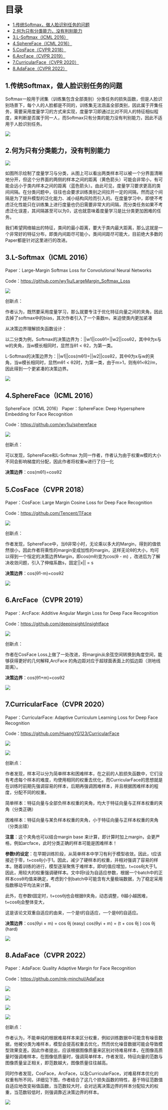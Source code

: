 # 目录

- [1.传统Softmax，做人脸识别任务的问题](#user-content-1.传统Softmax，做人脸识别任务的问题)
- [2.何为只有分类能力，没有判别能力](#user-content-2.何为只有分类能力，没有判别能力)
- [3.L-Softmax（ICML 2016）](#user-content-3.L-Softmax)
- [4.SphereFace（ICML 2016）](#user-content-4.SphereFace)
- [5.CosFace（CVPR 2018）](#user-content-5.CosFace)
- [6.ArcFace（CVPR 2019）](#user-content-6.ArcFace)
- [7.CurricularFace（CVPR 2020）](#user-content-7.CurricularFace)
- [8.AdaFace（CVPR 2022）](#user-content-8.AdaFace)

<h2 id="1.传统Softmax，做人脸识别任务的问题">1.传统Softmax，做人脸识别任务的问题</h2>

Softmax一般用于闭集（训练集包含全部类别）分类任务的损失函数，但是人脸识别场景下，每个人的人脸都是不同的，训练集无法涵盖全部类别，因此属于开集任务，需要采用度量学习的方式来实现，度量学习即通过比对不同人的特征相似程度，来判断是否属于同一人，而Softmax只有分类的能力没有判别能力，因此不适用于人脸识别任务。

![](./Images/FR_1.png)

<h2 id="2.何为只有分类能力，没有判别能力">2.何为只有分类能力，没有判别能力</h2>
  
![](./Images/FR_2.png)

如图所示绘制了度量学习与分类，从图上可以看出两类样本可以被一个分界面清晰地分开，但这个分界面的两侧的样本之间的距离（黄色箭头）可能会非常小，有可能会远小于类内样本之间的距离（蓝色箭头）。由此可见，度量学习要求更高的类间间隔。在分类问题中，往往也会要求训练类别之间拉开一定的间隔，然而这个间隔是为了提升模型的泛化能力、减小结构风险而引入的。在度量学习中，即使不考虑泛化性能只在训练集上进行度量也仍旧需要非常大的间隔，而分类任务如果不考虑泛化误差，其间隔甚至可以为0，这也就意味着度量学习是比分类更加困难的任务。

我们希望网络输出的特征，类间的最小距离，要大于类内最大距离，那么这就是一个非常好的特征分布，即类内间距尽可能小，类间间距尽可能大，目前绝大多数的Paper都是针对这里进行的改进。


<h2 id="3.L-Softmax">3.L-Softmax（ICML 2016）</h2>
   
Paper：Large-Margin Softmax Loss for Convolutional Neural Networks

Code：https://github.com/wy1iu/LargeMargin_Softmax_Loss

![](./Images/FR_3.png)

创新点：

作者认为，既然要采用度量学习，那么就要专注于优化特征向量之间的夹角，因此去掉了softmax中的bias，其次作者引入了一个乘数m，来迫使类内更加紧凑

从决策边界理解损失函数设计：

以二分类为例，Softmax的决策边界为：||w1||cosθ1=||w2||cosθ2，其中θ为x与w的夹角，当w模长相同时，显然当θ1 < θ2，为第一类。

L-Softmax的决策边界为：||w1||cos(mθ1)=||w2||cosθ2，其中θ为x与w的夹角，当w模长相同时，显然mθ1 < θ2时，为第一类，由于m>1，则有θ1<θ2/m，因此得到一个更紧凑的决策边界。

![](./Images/FR_4.png)

<h2 id="4.SphereFace">4.SphereFace（ICML 2016）</h2>

SphereFace（ICML 2016）
Paper：SphereFace: Deep Hypersphere Embedding for Face Recognition

Code：https://github.com/wy1iu/sphereface

![](./Images/FR_5.png)

创新点：

可以发现，SphereFace和L-Softmax 为同一作者，作者认为由于权重w模的大小不同会影响梯度的分配，因此作者将权重w进行了归一化

**决策边界**：cos(mθ1)=cosθ2

<h2 id="5.CosFace">5.CosFace（CVPR 2018）</h2>

Paper：CosFace: Large Margin Cosine Loss for Deep Face Recognition

Code：https://github.com/Tencent/TFace

![](./Images/FR_6.png)

创新点：

作者发现，SphereFace中，当θ非常小时，无论乘以多大的Margin，得到的值依然很小，因此作者将乘性的margin变成加性的margin，这样无论θ的大小，均可以得到一个恒定的决策边界Margin，即cos(mθ)变为cos(θ - m) ，改进后为了解决收敛问题，引入了伸缩系数s，固定||x|| = s

**决策边界**：cos(θ1-m)=cosθ2

![](./Images/FR_7.png)

<h2 id="6.ArcFace">6.ArcFace（CVPR 2019）</h2>

Paper：ArcFace: Additive Angular Margin Loss for Deep Face Recognition

Code：https://github.com/deepinsight/insightface

![](./Images/FR_8.png)

创新点：

作者在CosFace Loss上做了一处改进，将margin从余弦空间转换到角度空间，能够获得更好的几何解释,ArcFace 的角边距对应于超球面表面上的弧边距（测地线距离）。

**决策边界**：cos(θ1+m)=cosθ2

![](./Images/FR_9.png)

<h2 id="7.CurricularFace">7.CurricularFace（CVPR 2020）</h2>

Paper：CurricularFace: Adaptive Curriculum Learning Loss for Deep Face Recognition

Code：https://github.com/HuangYG123/CurricularFace

![](./Images/FR_10.png)

![](./Images/FR_11.png)

创新点：

作者发现，样本可以分为简单样本和困难样本，在之前的人脸损失函数中，它们没有考虑每个样本的难度，均使用相同的权重去优化，而CurricularFace的思想就是在训练时前期先强调容易的样本，后期再强调困难样本，并且根据困难样本的程度，分配不同的权重。

简单样本：特征向量与全部负样本权重的夹角，均大于特征向量与正样本权重的夹角（分类正确）

困难样本：特征向量与某负样本权重的夹角，小于特征向量与正样本权重的夹角（分类出错）

**注意**：这个夹角也可以结合margin base 来计算，即计算时加上margin，会更严格，例如arcface，此时分类正确的样本可能是困难样本！

**参数t的设定**：在早期训练阶段，从简单样本中学习有利于模型收敛。因此，t应该接近于零，t+cosθj小于1。因此，减少了硬样本的权重，并相对强调了容易的样本。随着训练的进行，模型逐渐聚焦于难样本，即t的值应增加，t+cosθj大于1。因此，用较大的权重强调硬样本。文中将t设为自适应参数，根据一个batch中的正样本cosθ均值来确定，考虑到个别batch中可能含有大量极端数据，为了稳定采用指数移动平均法来计算。

此外，在参数t固定时，t+cosθj也会根据θ夹角，动态调整，θ越小越困难，t+cosθj会整体变大，

这是该论文双重自适应的由来，一个是t的自适应，一个是θ的自适应。

**决策边界**：cos(θyi + m) = cos θj (easy) cos(θyi + m) = (t + cos θj ) cos θj (hard)

![](./Images/FR_12.png)

<h2 id="8.AdaFace">8.AdaFace（CVPR 2022）</h2>

Paper：AdaFace: Quality Adaptive Margin for Face Recognition

Code：https://github.com/mk-minchul/AdaFace

![](./Images/FR_13.png)

![](./Images/FR_14.png)

![](./Images/FR_15.png)

![](./Images/FR_16.png)

创新点：

作者认为，不能单纯的根据难易样本来区分权重，例如训练数据中可能含有噪音数据，他被分类为难样本，模型会提高权重去优化，然而优化噪音数据可能会导致模型效果变差。因此作者提出，应该根据图像质量来区别对待难易样本，在图像高质量时强调难样本，在图像低质量时，强调简单样本，作者发现，特征向量的范数与图像质量呈正相关，即范数越大，图像质量往往越高。

同时作者发现，CosFace，ArcFace，以及CurricularFace，对难易样本优化的权重有所不同，详细见下图，作者结合了这几个损失函数的特性，基于特征范数值自适应地改变裕值函数，当范数较大时，会对远离决策边界的样本分配较大的权重，当范数较低时，则强调靠近决策边界的样本。

![](./Images/FR_17.png)